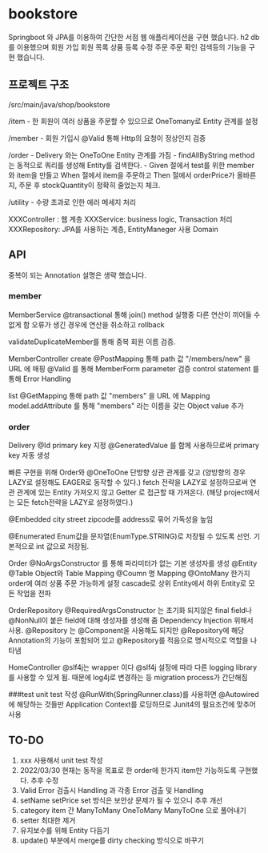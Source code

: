 # bookstore

Springboot 와 JPA를 이용하여 간단한 서점 웹 애플리케이션을 구현 했습니다.
h2 db를 이용했으며 회원 가입 회원 목록 상품 등록 수정 주문 주문 확인 검색등의 기능을 구현 했습니다.

## 프로젝트 구조

/src/main/java/shop/bookstore
  
  /item - 한 회원이 여러 상품을 주문할 수 있으므로 OneTomany로 Entity 관계를 설정
  
  /member - 회원 가입시 @Valid 통해 Http의 요청이 정상인지 검증
  
  /order - Delivery 와는 OneToOne Entity 관계를 가짐
         - findAllByString method는 동적으로 쿼리를 생성해 Entity를 검색한다.
         - Given 절에서 test를 위한 member와 item을 만들고 When 절에서 item을 주문하고 Then 절에서 orderPrice가 올바른지, 주문 후 stockQuantity이 정확히 줄었는지 체크.
  
  /utility - 수량 초과로 인한 에러 메세지 처리
  
  XXXController :  웹 계층
  XXXService: business logic, Transaction 처리
  XXXRepository: JPA를 사용하는 계층, EntityManeger 사용
  Domain


## API
중복이 되는 Annotation 설명은 생략 했습니다.

### member

MemberService
@transactional 통해
join() method 실행중 다른 연산이 끼어들 수 없게 함
오류가 생긴 경우에 연산을 취소하고 rollback

validateDuplicateMember를 통해 중복 회원 이름 검증.

MemberController
create
@PostMapping 통해 path 값 "/members/new" 을 URL 에 매핑
@Valid 를 통해 MemberForm parameter 검증
control statement 를 통해 Error Handling

list
@GetMapping 통해 path 값 "members" 을 URL 에 Mapping
model.addAttribute 를 통해 "members" 라는 이름을 갖는 Object value 추가

### order

Delivery
@Id
primary key 지정
@GeneratedValue 를 함께 사용하므로써 primary key 자동 생성

빠른 구현을 위해 Order와 @OneToOne 단방향 상관 관계를 갖고 (양방향의 경우 LAZY로 설정해도 EAGER로 동작할 수 있다.) fetch 전략을 LAZY로 설정하므로써
연관 관계에 있는 Entity 가져오지 않고 Getter 로 접근할 때 가져온다. (해당 project에서는 모든 fetch전략을 LAZY로 설정하였다.)

@Embedded
city street zipcode를 address로 묶어 가독성을 높임

@Enumerated
Enum값을 문자열(EnumType.STRING)로 저장될 수 있도록 선언. 기본적으로 int 값으로 저장됨.

Order
@NoArgsConstructor 를 통해 파라미터가 없는 기본 생성자를 생성
@Entity @Table Object와 Table Mapping
@Coumn 명 Mapping
@OntoMany 한가지 order에 여러 상품 주문 가능하게 설정 cascade로 상위 Entity에서 하위 Entity로 모든 작업을 전파

OrderRepository
@RequiredArgsConstructor 는 초기화 되지않은 final field나 @NonNull이 붙은 field에 대해 생성자를 생성해 줌 Dependency Injection 위해서 사용.
@Repository 는 @Component을 사용해도 되지만  @Repository에 해당 Annotation의 기능이 포함되어 있고 @Repository를 적음으로 명시적으로 역할을 나타냄

HomeController
@slf4j는 wrapper 이다
@slf4j 설정에 따라 다른 logging library를 사용할 수 있게 됨.
때문에 log4j로 변경하는 등 migration process가 간단해짐

###test
unit test 작성
@RunWith(SpringRunner.class)를 사용하면 @Autowired에 해당하는 것들만 Application Context를 로딩하므로
Junit4의 필요조건에 맞추어 사용

## TO-DO
1. xxx 사용해서 unit test 작성
2. 2022/03/30 현재는 동작을 목표로 한 order에 한가지 item만 가능하도록 구현했다. 추후 수정
3. Valid Error 검출시 Handling 과 각종 Error 검출 및 Handling
4. setName setPrice set 방식은 보안상 문제가 될 수 있으니 추후 개선
5. category item 간 ManyToMany OneToMany ManyToOne 으로 풀어내기
6. setter 최대한 제거
7. 유지보수를 위해 Entity 다듬기
8. update() 부분에서 merge를 dirty checking 방식으로 바꾸기
